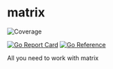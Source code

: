 # matrix
![Coverage](https://img.shields.io/badge/Coverage-88.0%25-brightgreen)

[![Go Report Card](https://goreportcard.com/badge/github.com/AlexxSap/matrix)](https://goreportcard.com/report/github.com/AlexxSap/matrix)
[![Go Reference](https://pkg.go.dev/badge/github.com/AlexxSap/matrix.svg)](https://pkg.go.dev/github.com/AlexxSap/matrix)

All you need to work with matrix
